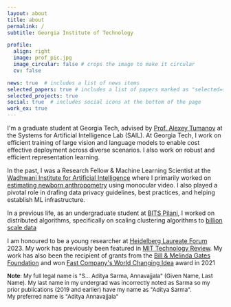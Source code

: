 ```yaml
---
layout: about
title: about
permalink: /
subtitle: Georgia Institute of Technology

profile:
  align: right
  image: prof_pic.jpg
  image_circular: false # crops the image to make it circular
  cv: false

news: true  # includes a list of news items
selected_papers: true # includes a list of papers marked as "selected={true}"
selected_projects: true
social: true  # includes social icons at the bottom of the page
work_ex: true
---
```


I'm a graduate student at Georgia Tech, advised by [Prof. Alexey Tumanov](https://faculty.cc.gatech.edu/~atumanov/) at the Systems for Artificial Intelligence Lab (SAIL). At Georgia Tech, I work on efficient training of large vision and language models to enable cost effective deployment across diverse scenarios. I also work on robust and efficient representation learning.

In the past, I was a Research Fellow & Machine Learning Scientist at the [Wadhwani Institute for Artificial Intelligence](http://wadhwaniai.org/) where I primarily worked on [estimating newborn anthropometry](https://www.wadhwaniai.org/programs/newborn-anthropometry/) using monocular video. I also played a pivotal role in drafing data privacy guidelines, best practices, and helping establish ML infrastructure.

In a previous life, as an undergraduate student at [BITS Pilani](https://www.bits-pilani.ac.in/), I worked on distributed algorithms, specifically on scaling clustering algorithms to [billion scale data](https://ieeexplore.ieee.org/document/8891020)

I am honoured to be a young researcher at [Heidelberg Laureate Forum](https://www.heidelberg-laureate-forum.org/about-us.html) 2023. My work has previously been featured in [MIT Technology Review](https://www.technologyreview.com/2019/03/26/1201/how-artificial-intelligence-is-helping-farmers-and-babies-in-the-developing-world/). My work has also been the recipient of grants from the [Bill & Melinda Gates Foundation](https://www.gatesfoundation.org/) and won [Fast Company's World Changing Idea](https://www.fastcompany.com/90626533/this-ai-powered-tech-calculates-a-babys-weight-just-from-a-video) award in 2021

<font size=2><b>Note</b>: My full legal name is "S... Aditya Sarma, Annavajjala" (Given Name, Last Name). My last name in my undergrad was incorrectly noted as Sarma so my prior publications (2019 and earlier) have my name as "Aditya Sarma". <br>
My preferred name is "Aditya Annavajjala"</font>

